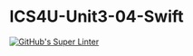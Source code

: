 # ICS4U-Unit3-04-Swift
[![GitHub's Super Linter](https://github.com/Jenoe-Balote/ICS4U-Unit3-04-Swift/workflows/GitHub's%20Super%20Linter/badge.svg)](https://github.com/Jenoe-Balote/ICS4U-Unit3-04-Swift/actions)
